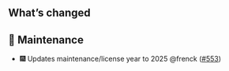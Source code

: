 ## What’s changed

## 🧰 Maintenance

- 🎆 Updates maintenance/license year to 2025 @frenck ([#553](https://github.com/hassio-addons/addon-unifi/pull/553))
